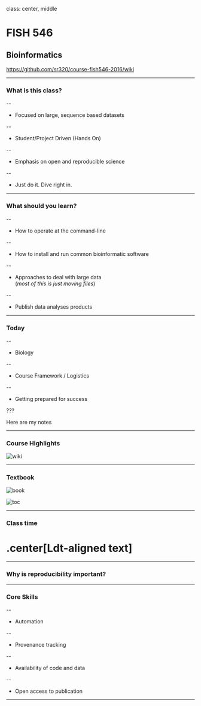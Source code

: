 class: center, middle

# FISH 546 
## Bioinformatics

https://github.com/sr320/course-fish546-2016/wiki

---

### What is this class?
--

- Focused on large, sequence based datasets

--

- Student/Project Driven (Hands On)

--

- Emphasis on open and reproducible science


--

- Just do it. Dive right in. 


---

### What should you learn?

--

- How to operate at the command-line

--

- How to install and run common bioinformatic software

--

- Approaches to deal with large data     
    (_most of this is just moving files_)

--

- Publish data analyses products



---

### Today

--

- Biology

--

- Course Framework / Logistics

--

- Getting prepared for success

??? 

Here are my notes



---
### Course Highlights

![wiki](http://eagle.fish.washington.edu/cnidarian/skitch/Home_·_sr320_course-fish546-2016_Wiki_1D9C6972.png)


---

### Textbook

![book](http://eagle.fish.washington.edu/cnidarian/skitch/Bioinformatics_Data_Skills__Reproducible_and_Robust_Research_with_Open_Source_Tools__Vince_Buffalo__9781449367374__Amazon_com__Books_1D9C69E4.png)


![toc](http://eagle.fish.washington.edu/cnidarian/skitch/Bioinformatics_Data_Skills_pdf__page_7_of_538__1D9C6A89.png)


---

### Class time


# .center[Ldt-aligned text]


---



### Why is reproducibility important?

---

### Core Skills 

--

- Automation

--

- Provenance tracking

--

- Availability of code and data

--

- Open access to publication

---
